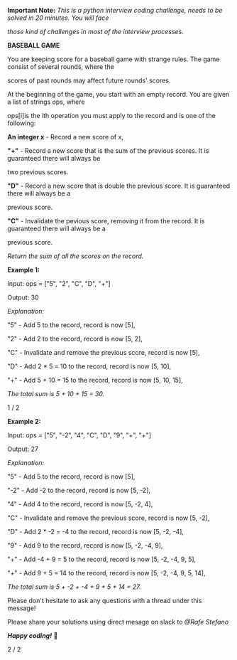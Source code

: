 

**Important Note:** *This is a python interview coding challenge, needs to be solved in 20 minutes. You will face*

*those kind of challenges in most of the interview processes.*

**BASEBALL GAME**

You are keeping score for a baseball game with strange rules. The game consist of several rounds, where the

scores of past rounds may affect future rounds' scores.

At the beginning of the game, you start with an empty record. You are given a list of strings ops, where

ops[i]is the ith operation you must apply to the record and is one of the following:

**An integer x** - Record a new score of x,

**"+"** - Record a new score that is the sum of the previous scores. It is guaranteed there will always be

two previous scores.

**"D"** - Record a new score that is double the previous score. It is guaranteed there will always be a

previous score.

**"C"** - Invalidate the pevious score, removing it from the record. It is guaranteed there will always be a

previous score.

*Return the sum of all the scores on the record.*

**Example 1:**

Input: ops = ["5", "2", "C", "D", "+"]

Output: 30

*Explanation:*

"5" - Add 5 to the record, record is now [5],

"2" - Add 2 to the record, record is now [5, 2],

"C" - Invalidate and remove the previous score, record is now [5],

"D" - Add 2 \* 5 = 10 to the record, record is now [5, 10],

"+" - Add 5 + 10 = 15 to the record, record is now [5, 10, 15],

*The total sum is 5 + 10 + 15 = 30.*

1 / 2





**Example 2:**

Input: ops = ["5", "-2", "4", "C", "D", "9", "+", "+"]

Output: 27

*Explanation:*

"5" - Add 5 to the record, record is now [5],

"-2" - Add -2 to the record, record is now [5, -2],

"4" - Add 4 to the record, record is now [5, -2, 4],

"C" - Invalidate and remove the previous score, record is now [5, -2],

"D" - Add 2 \* -2 = -4 to the record, record is now [5, -2, -4],

"9" - Add 9 to the record, record is now [5, -2, -4, 9],

"+" - Add -4 + 9 = 5 to the record, record is now [5, -2, -4, 9, 5],

"+" - Add 9 + 5 = 14 to the record, record is now [5, -2, -4, 9, 5, 14],

*The total sum is 5 + -2 + -4 + 9 + 5 + 14 = 27.*

Please don't hesitate to ask any questions with a thread under this message!

Please share your solutions using direct mesage on slack to *@Rafe Stefano*

***Happy coding!*** 

2 / 2


